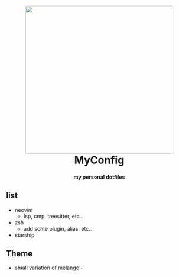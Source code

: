 
<h1 align="center">
  <br>
  <img src="https://i.imgur.com/eBWJEvU.jpg" width="400" heigt="400">
  <br>
  MyConfig
  <br>
</h1>

<h4 align="center">my personal dotfiles </h4>


## list
* neovim
  - lsp, cmp, treesitter, etc.. 
* zsh
  - add some plugin, alias, etc..
* starship 


## Theme

- small variation of [melange](https://github.com/savq/melange-nvim) - 




